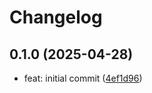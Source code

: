 # Changelog

## 0.1.0 (2025-04-28)

* feat: initial commit ([4ef1d96](https://github.com/HelixW/dotfiles/commit/4ef1d96))
